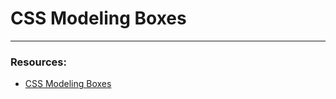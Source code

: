 # CSS Modeling Boxes

---

### Resources:

- [CSS Modeling Boxes](https://blogs.crtil.com/css-modeling-boxes-userIneterface/)
